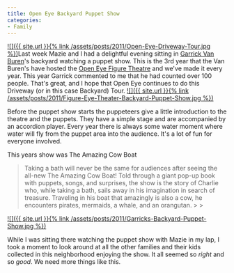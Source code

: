 ```yaml
---
title: Open Eye Backyard Puppet Show
categories:
- Family
---
```


[![]({{ site.url }}{% link /assets/posts/2011/Open-Eye-Driveway-Tour.jpg %})](http://www.openeyetheatre.org/tour/driveway-tour-sites)Last week Mazie and I had a delightful evening sitting in [Garrick Van Buren](http://garrickvanburen.com/)'s backyard watching a puppet show. This is the 3rd year that the Van Buren's have hosted the [Open Eye Figure Theatre](http://www.openeyetheatre.org/) and we've made it every year. This year Garrick commented to me that he had counted over 100 people. That's great, and I hope that Open Eye continues to do this Driveway (or in this case Backyard) Tour.
[![]({{ site.url }}{% link /assets/posts/2011/Figure-Eye-Theater-Backyard-Puppet-Show.jpg %})](http://thingelstad.com/s/open-eye-backyard-puppet-show/figure-eye-theater-backyard-puppet-show/img)

Before the puppet show starts the puppeteers give a little introduction to the theatre and the puppets. They have a simple stage and are accompanied by an accordion player. Every year there is always some water moment where water will fly from the puppet area into the audience. It's a lot of fun for everyone involved.

This years show was The Amazing Cow Boat

<blockquote>Taking a bath will never be the same for audiences after seeing the all-new The Amazing Cow Boat! Told through a giant pop-up book with puppets, songs, and surprises, the show is the story of Charlie who, while taking a bath, sails away in his imagination in search of treasure. Traveling in his boat that amazingly is also a cow, he encounters pirates, mermaids, a whale, and an orangutan.
> 
> </blockquote>

[![]({{ site.url }}{% link /assets/posts/2011/Garricks-Backyard-Puppet-Show.jpg %})](http://thingelstad.com/s/open-eye-backyard-puppet-show/garricks-backyard-puppet-show/img)

While I was sitting there watching the puppet show with Mazie in my lap, I took a moment to look around at all the other families and their kids collected in this neighborhood enjoying the show. It all seemed so _right_ and so _good_. We need more things like this.
